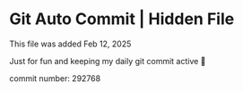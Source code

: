 # Git Auto Commit | Hidden File

This file was added Feb 12, 2025

Just for fun and keeping my daily git commit active 🤪

commit number: 292768
